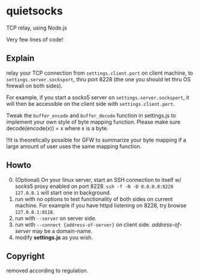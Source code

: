 # quietsocks

TCP relay, using Node.js

Very few lines of code!

## Explain

relay your TCP connection from `settings.client.port` on client machine, to `settings.server.socksport`, thru port 8228 (the one you should let thru OS firewall on both sides).

For example, if you start a socks5 server on `settings.server.socksport`, it will then be accessible on the client side with `settings.client.port`.

Tweak the `buffer_encode` and `buffer_decode` function in settings.js to implement your own style of byte mapping function. Please make sure decode(encode(x)) = x where x is a byte.

!!It is theoretically possible for GFW to summarize your byte mapping if a large amount of user uses the same mapping function.

## Howto

0. (Optional) On your linux server, start an SSH connection to itself w/ socks5 proxy enabled on port 8228. `ssh -f -N -D 0.0.0.0:8228 127.0.0.1` will start one in background.
1. run with no options to test functionality of both sides on current machine. For example if you have httpd listening on 8228, try browse `127.0.0.1:8118`.
2. run with `--server` on server side.
3. run with `--connect {address-of-server}` on client side. *address-of-server* may be a domain-name.
4. modify **settings.js** as you wish.

## Copyright

removed according to regulation.
